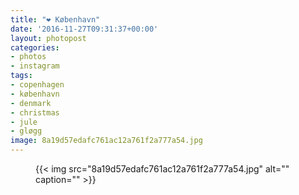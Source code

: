```yaml
---
title: "❤️ København"
date: '2016-11-27T09:31:37+00:00'
layout: photopost
categories:
- photos
- instagram
tags:
- copenhagen
- københavn
- denmark
- christmas
- jule
- gløgg
image: 8a19d57edafc761ac12a761f2a777a54.jpg
---
```


<figure class="photo photo--square">
  {{< img src="8a19d57edafc761ac12a761f2a777a54.jpg" alt="" caption="" >}}

</figure>




